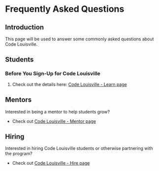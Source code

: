 # Frequently Asked Questions
## Introduction
This page will be used to answer some commonly asked questions about Code Louisville.

## Students
### Before You Sign-Up for Code Louisville
1. Check out the details here: [Code Louisville - Learn page](https://codelouisville.org/learn)

## Mentors
Interested in being a mentor to help students grow?
- Check out [Code Louisville - Mentor page](https://codelouisville.org/mentor)

## Hiring
Interested in hiring Code Louisville students or otherwise partnering with the program?
- Check out [Code Louisville - Hire page](https://codelouisville.org/hire)
